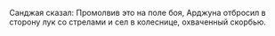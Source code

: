 Санджая сказал: Промолвив это на поле боя, Арджуна отбросил в сторону лук со стрелами и сел в колеснице, охваченный скорбью.